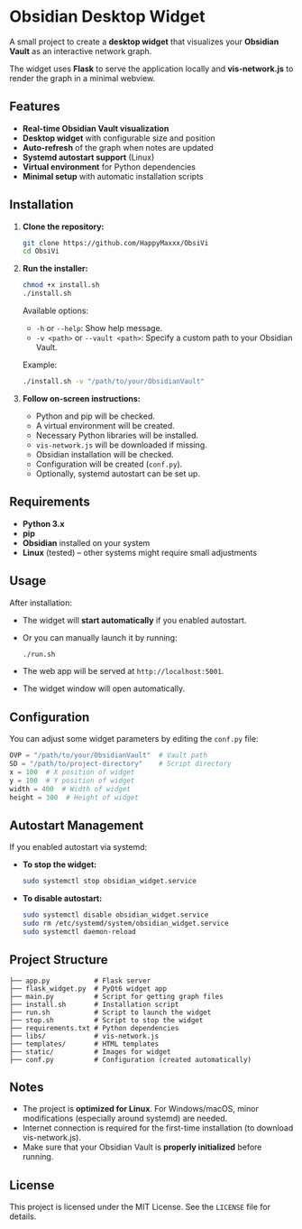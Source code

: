 # Obsidian Desktop Widget

A small project to create a **desktop widget** that visualizes your **Obsidian Vault** as an interactive network graph.

The widget uses **Flask** to serve the application locally and **vis-network.js** to render the graph in a minimal webview.

## Features

- **Real-time Obsidian Vault visualization**
- **Desktop widget** with configurable size and position
- **Auto-refresh** of the graph when notes are updated
- **Systemd autostart support** (Linux)
- **Virtual environment** for Python dependencies
- **Minimal setup** with automatic installation scripts

## Installation

1. **Clone the repository:**

   ```bash
   git clone https://github.com/HappyMaxxx/ObsiVi
   cd ObsiVi
   ```

2. **Run the installer:**

   ```bash
   chmod +x install.sh
   ./install.sh
   ```

   Available options:

   - `-h` or `--help`: Show help message.
   - `-v <path>` or `--vault <path>`: Specify a custom path to your Obsidian Vault.

   Example:

   ```bash
   ./install.sh -v "/path/to/your/ObsidianVault"
   ```

3. **Follow on-screen instructions:**
   - Python and pip will be checked.
   - A virtual environment will be created.
   - Necessary Python libraries will be installed.
   - `vis-network.js` will be downloaded if missing.
   - Obsidian installation will be checked.
   - Configuration will be created (`conf.py`).
   - Optionally, systemd autostart can be set up.

## Requirements

- **Python 3.x**
- **pip**
- **Obsidian** installed on your system
- **Linux** (tested) – other systems might require small adjustments

## Usage

After installation:

- The widget will **start automatically** if you enabled autostart.
- Or you can manually launch it by running:

  ```bash
  ./run.sh
  ```

- The web app will be served at `http://localhost:5001`.
- The widget window will open automatically.

## Configuration

You can adjust some widget parameters by editing the `conf.py` file:

```python
OVP = "/path/to/your/ObsidianVault"  # Vault path
SD = "/path/to/project-directory"    # Script directory
x = 100  # X position of widget
y = 100  # Y position of widget
width = 400  # Width of widget
height = 300  # Height of widget
```

## Autostart Management

If you enabled autostart via systemd:

- **To stop the widget:**

  ```bash
  sudo systemctl stop obsidian_widget.service
  ```

- **To disable autostart:**

  ```bash
  sudo systemctl disable obsidian_widget.service
  sudo rm /etc/systemd/system/obsidian_widget.service
  sudo systemctl daemon-reload
  ```

## Project Structure

```
├── app.py           # Flask server
├── flask_widget.py  # PyQt6 widget app
├── main.py          # Script for getting graph files
├── install.sh       # Installation script
├── run.sh           # Script to launch the widget
├── stop.sh          # Script to stop the widget
├── requirements.txt # Python dependencies
├── libs/            # vis-network.js
├── templates/       # HTML templates
├── static/          # Images for widget
├── conf.py          # Configuration (created automatically)
```

## Notes

- The project is **optimized for Linux**. For Windows/macOS, minor modifications (especially around systemd) are needed.
- Internet connection is required for the first-time installation (to download vis-network.js).
- Make sure that your Obsidian Vault is **properly initialized** before running.

## License

This project is licensed under the MIT License. See the `LICENSE` file for details.